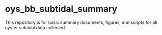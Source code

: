# oys_bb_subtidal_summary
This repository is for basic summary documents, figures, and scripts for all oyster subtidal data collected.
